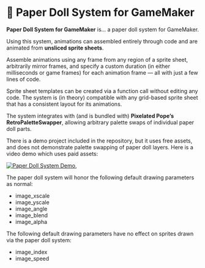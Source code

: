 # 🧍 Paper Doll System for GameMaker

**Paper Doll System for GameMaker** is... a paper doll system for GameMaker.

Using this system, animations can assembled entirely through code and are animated from **unsliced sprite sheets**.

Assemble animations using any frame from any region of a sprite sheet, arbitrarily mirror frames, and specify a custom duration (in either milliseconds or game frames) for each animation frame — all with just a few lines of code.

Sprite sheet templates can be created via a function call without editing any code. The system is (in theory) compatible with any grid-based sprite sheet that has a consistent layout for its animations.

The system integrates with (and is bundled with) **Pixelated Pope’s RetroPaletteSwapper**, allowing arbitrary palette swaps of individual paper doll parts.

There is a demo project included in the repository, but it uses free assets, and does not demonstrate palette swapping of paper doll layers. Here is a video demo which uses paid assets:



[![Paper Doll System Demo](https://img.youtube.com/vi/FxvSRFjp75o/0.jpg)](https://www.youtube.com/watch?v=FxvSRFjp75o), 





The paper doll system will honor the following default drawing parameters as normal:
- image_xscale
- image_yscale
- image_angle
- image_blend
- image_alpha

The following default drawing parameters have no effect on sprites drawn via the paper doll system:
- image_index
- image_speed




